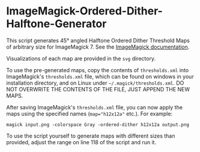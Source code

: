 # ImageMagick-Ordered-Dither-Halftone-Generator

This script generates 45° angled Halftone Ordered Dither Threshold Maps of arbitrary size for ImageMagick 7. See the [ImageMagick documentation](https://www.imagemagick.org/Usage/quantize/#diy_dither).

Visualizations of each map are provided in the `svg` directory.

To use the pre-generated maps, copy the contents of `thresholds.xml` into ImageMagick's `thresholds.xml` file, which can be found on windows in your installation directory, and on Linux under `~/.magick/thresholds.xml`. DO NOT OVERWRITE THE CONTENTS OF THE FILE, JUST APPEND THE NEW MAPS.<br>

After saving ImageMagick's `thresholds.xml` file, you can now apply the maps using the specified names (`map="h12x12a"` etc.). For example:

```
magick input.png -colorspace Gray -ordered-dither h12x12a output.png
```

To use the script yourself to generate maps with different sizes than provided, adjust the range on line 118 of the script and run it.